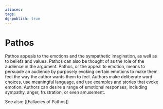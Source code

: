 ```yaml
---
aliases: 
tags: 
dg-publish: true
---
```

# Pathos

Pathos appeals to the emotions and the sympathetic imagination, as well as to beliefs and values. Pathos can also be thought of as the role of the audience in the argument.
Pathos, or the appeal to emotion, means to persuade an audience by purposely evoking certain emotions to make them feel the way the author wants them to feel. Authors make deliberate word choices, use meaningful language, and use examples and stories that evoke emotion. Authors can desire a range of emotional responses, including sympathy, anger, frustration, or even amusement.

See also: [[Fallacies of Pathos]]